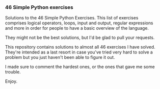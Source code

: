 ### 46 Simple Python exercises

Solutions to the 46 Simple Python Exercises.
This list of exercises comprises logical operators, loops, input and output, regular expressions and more in order for people to have a basic overview of the language.

They might not be the best solutions, but I'd be glad to pull your requests.

This repository contains solutions to almost all 46 exercises I have solved. They're intended as a last resort in case you've tried very hard to solve a problem but you just haven't been able to figure it out.

I made sure to comment the hardest ones, or the ones that gave me some trouble.

Enjoy.
